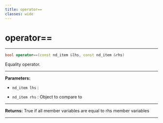 ```yaml
---
title: operator==
classes: wide
---
```

# operator==

---

```cpp
bool operator==(const nd_item &lhs, const nd_item &rhs)
```


Equality operator. 


---
**Parameters:**

 - `nd_item lhs`
: 

 - `nd_item rhs`
: Object to compare to 


---
**Returns:** True if all member variables are equal to rhs member variables 

---
